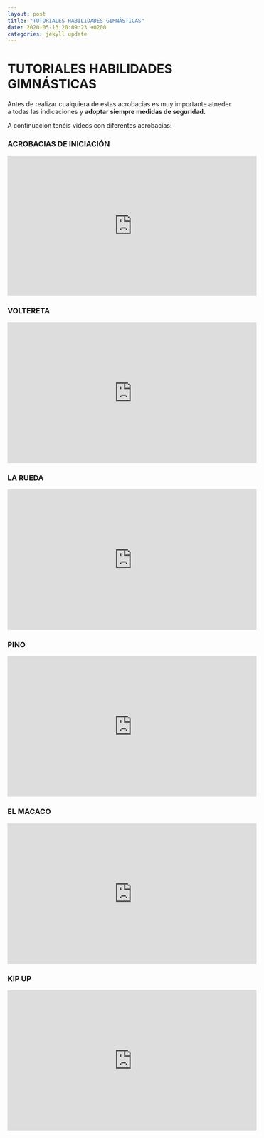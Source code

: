 ```yaml
---
layout: post
title: "TUTORIALES HABILIDADES GIMNÁSTICAS"
date: 2020-05-13 20:09:23 +0200
categories: jekyll update
---
```


# TUTORIALES HABILIDADES GIMNÁSTICAS

Antes de realizar cualquiera de estas acrobacias es muy importante atneder a todas las indicaciones y **adoptar siempre medidas de seguridad.**

A continuación tenéis vídeos con diferentes acrobacias:

### ACROBACIAS DE INICIACIÓN

<iframe width="560" height="315" src="https://www.youtube.com/embed/fPpmQL3TiEw" frameborder="0" allow="accelerometer; autoplay; encrypted-media; gyroscope; picture-in-picture" allowfullscreen></iframe>

### VOLTERETA

<iframe width="560" height="315" src="https://www.youtube.com/embed/WmPaDnjUJJM" frameborder="0" allow="accelerometer; autoplay; encrypted-media; gyroscope; picture-in-picture" allowfullscreen></iframe>

### LA RUEDA

<iframe width="560" height="315" src="https://www.youtube.com/embed/jKMOOqU6Ai0" frameborder="0" allow="accelerometer; autoplay; encrypted-media; gyroscope; picture-in-picture" allowfullscreen></iframe>

### PINO

<iframe width="560" height="315" src="https://www.youtube.com/embed/8djVh2Df6ew" frameborder="0" allow="accelerometer; autoplay; encrypted-media; gyroscope; picture-in-picture" allowfullscreen></iframe>

### EL MACACO

<iframe width="560" height="315" src="https://www.youtube.com/embed/NIjo70Dq9wo" frameborder="0" allow="accelerometer; autoplay; encrypted-media; gyroscope; picture-in-picture" allowfullscreen></iframe>

### KIP UP

<iframe width="560" height="315" src="https://www.youtube.com/embed/gbsYQq_ANMY" frameborder="0" allow="accelerometer; autoplay; encrypted-media; gyroscope; picture-in-picture" allowfullscreen></iframe>
